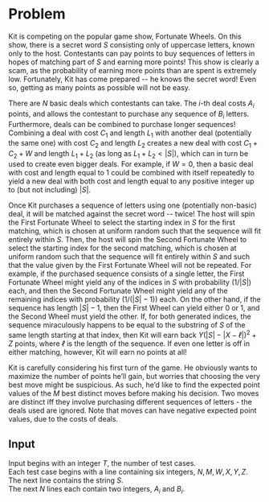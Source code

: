 # Problem

Kit is competing on the popular game show, Fortunate Wheels. On this show, there is a secret word $S$ consisting only of uppercase letters, known only to the host. Contestants can pay points to buy sequences of letters in hopes of matching part of $S$ and earning more points! This show is clearly a scam, as the probability of earning more points than are spent is extremely low. Fortunately, Kit has come prepared -- he knows the secret word! Even so, getting as many points as possible will not be easy.

There are $N$ basic deals which contestants can take. The $i$-th deal costs $A_i$ points, and allows the contestant to purchase any sequence of $B_i$ letters. Furthermore, deals can be combined to purchase longer sequences! Combining a deal with cost $C_1$ and length $L_1$ with another deal (potentially the same one) with cost $C_2$ and length $L_2$ creates a new deal with cost $C_1 + C_2 + W$ and length $L_1 + L_2$ (as long as $L_1 + L_2 < |S|$), which can in turn be used to create even bigger deals. For example, if $W = 0$, then a basic deal with cost and length equal to $1$ could be combined with itself repeatedly to yield a new deal with both cost and length equal to any positive integer up to (but not including) $|S|$.

Once Kit purchases a sequence of letters using one (potentially non-basic) deal, it will be matched against the secret word -- twice! The host will spin the First Fortunate Wheel to select the starting index in $S$ for the first matching, which is chosen at uniform random such that the sequence will fit entirely within $S$. Then, the host will spin the Second Fortunate Wheel to select the starting index for the second matching, which is chosen at uniform random such that the sequence will fit entirely within $S$ and such that the value given by the First Fortunate Wheel will not be repeated. For example, if the purchased sequence consists of a single letter, the First Fortunate Wheel might yield any of the indices in $S$ with probability ($1 / |S|$) each, and then the Second Fortunate Wheel might yield any of the remaining indices with probability ($1 / (|S|-1)$) each. On the other hand, if the sequence has length $|S| − 1$, then the First Wheel can yield either $0$ or $1$, and the Second Wheel must yield the other. If, for both generated indices, the sequence miraculously happens to be equal to the substring of $S$ of the same length starting at that index, then Kit will earn back $Y(|S| - |X − ℓ|)^2 + Z$ points, where $ℓ$ is the length of the sequence. If even one letter is off in either matching, however, Kit will earn no points at all!

Kit is carefully considering his first turn of the game. He obviously wants to maximize the number of points he’ll gain, but worries that choosing the very best move might be suspicious. As such, he’d like to find the expected point values of the $M$ best distinct moves before making his decision. Two moves are distinct iff they involve purchasing different sequences of letters - the deals used are ignored. Note that moves can have negative expected point values, due to the costs of deals.

## Input

Input begins with an integer $T$, the number of test cases.  
Each test case begins with a line containing six integers, $N, M, W, X, Y, Z$.  
The next line contains the string $S$.  
The next $N$ lines each contain two integers, $A_i$ and $B_i$.
